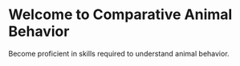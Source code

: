 # Welcome to Comparative Animal Behavior

Become proficient in skills required to understand animal behavior.
